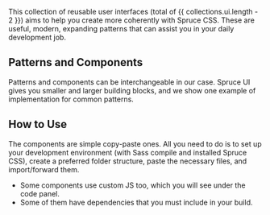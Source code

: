 <p class="lead">This collection of reusable user interfaces (total of {{ collections.ui.length - 2 }}) aims to help you create more coherently with Spruce CSS. These are useful, modern, expanding patterns that can assist you in your daily development job.</p>

## Patterns and Components

Patterns and components can be interchangeable in our case. Spruce UI gives you smaller and larger building blocks, and we show one example of implementation for common patterns.

## How to Use

The components are simple copy-paste ones. All you need to do is to set up your development environment (with Sass compile and installed Spruce CSS), create a preferred folder structure, paste the necessary files, and import/forward them.

- Some components use custom JS too, which you will see under the code panel.
- Some of them have dependencies that you must include in your build.
